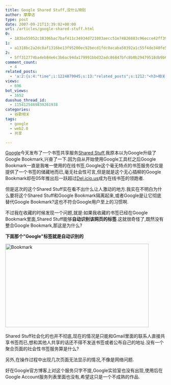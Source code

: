 ```yaml
---
title: Google Shared Stuff,没什么特别
author: 摩摩诘
type: post
date: 2007-09-21T13:39:02+00:00
url: /articles/google-shared-stuff.html
0:
  - 183ba55052c18306bac7baf411c34934d721003aecc51e74826883c96ecce42ff39bd29c0a555580f7dc60d2d6ab408e
1:
  - a1318bc2a2dc8af1316be13f95200ec92becd1fdc0acaba58392a1c55f4de340fe57ecd6f4622eb2edc841b7560a3c35
2:
  - 5ff312774ba4eb84e6c3b6ac94da179991bbd32adc86847bfc8b0b29479518db9b653c866b70ac14df4a854e2fe4d80b
comment_count:
  - 4
related_posts:
  - 'a:2:{s:4:"time";i:1224879945;s:13:"related_posts";s:1212:"<h3>相关日志</h3><ul class="related_post"><li><a href="http://www.digglife.cn/articles/adobe-share-annouced.html" title="Adobe发布文档共享服务Adobe Share">Adobe发布文档共享服务Adobe Share</a></li><li><a href="http://www.digglife.cn/articles/%e5%af%bc%e5%87%bagoogle%e4%b9%a6%e7%ad%be.html" title="导出Google书签">导出Google书签</a></li><li><a href="http://www.digglife.cn/articles/adsense-for-feed-review.html" title="Google AdSense的Feed广告">Google AdSense的Feed广告</a></li><li><a href="http://www.digglife.cn/articles/google-maps-japan-street-view.html" title="Google地图日本版加入街景(Street View)功能">Google地图日本版加入街景(Street View)功能</a></li><li><a href="http://www.digglife.cn/articles/knol-open.html" title="Google的维基百科Knol正式开放">Google的维基百科Knol正式开放</a></li><li><a href="http://www.digglife.cn/articles/google-docs-templates.html" title="使用开放的模板创建Google文件">使用开放的模板创建Google文件</a></li><li><a href="http://www.digglife.cn/articles/adsense-referrals-retired.html" title="Adsense推介计划将在8月底暂停">Adsense推介计划将在8月底暂停</a></li></ul>";}'
views:
  - 696
bot_views:
  - 1652
duoshuo_thread_id:
  - 1154125469839261938
categories:
  - 谷歌相关
tags:
  - google
  - web2.0
  - 共享

---
```

<a title="Google相关文章" href="https://www.digglife.net/articles/category/about-google/" target="_blank">Google</a>今天发布了一个书签共享服务<a title="Google Shared Stuff" href="http://www.google.com/s2/sharing/stuff" target="_blank">Shared Stuff</a>,我原本以为Google升级了Google Bookmark,兴奋了一下.因为自从开始使用Google工具栏之后Google Bookmark一直是我唯一使用的在线书签,Google这个毫无特点的书签服务仅仅是提供了一个书签的储藏地而已,毫无社会性可言,但是就是这个无心插柳的Google Bookmark却在05年推出后一跃超过<a title="社会化书签Delicious" href="http://Del.icio.us" target="_blank">Del.icio.us</a>成为在线书签的领跑者.

但是这次的这个Shared Stuff实在看不出什么让人激动的地方.我实在不明白为什么要将这个Shared Stuff和Google Bookmark隔离起来,或者Google是让它彻底替代Google Bookmark?这也不符合Google用户至上的习惯啊.

不过我在收藏的时候发现一个问题,就是:如果我收藏的书签已经在Google Bookmark里面,Shared Stuff能够**自动识别该网页的标签**.这就很奇怪了,既然没有整合Google Bookmark,那这是为什么?

**下面那个"Google"标签就是自动识别的**

[<img id="id" height="262" alt="Bookmark" src="https://www.digglife.net/wp-content/uploads/3/379/2007/09/bookmark-thumb.png" width="450" border="0" />][1]&#xA0;

<!--more-->

Shared Stuff社会化的也并不彻底,现在的情况是只能和Gmail里面的联系人直接共享书签而已,想和其他人共享的话还不得不发送书签或者公布自己的地址.没有一个聚合页面的社会性书签服务算是什么?

另外,在操作过程中出现几次页面无法显示的情况,不像是网络问题.

好在Google官方博客上对这个服务只字不提,Google实验室也没有出现,使用后在Google Account服务列表里面也没有,希望这只是一个不成熟的作品.

 [1]: https://www.digglife.net/wp-content/uploads/3/379/2007/09/bookmark.png
